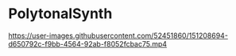 # PolytonalSynth



https://user-images.githubusercontent.com/52451860/151208694-d650792c-f9bb-4564-92ab-f8052fcbac75.mp4

